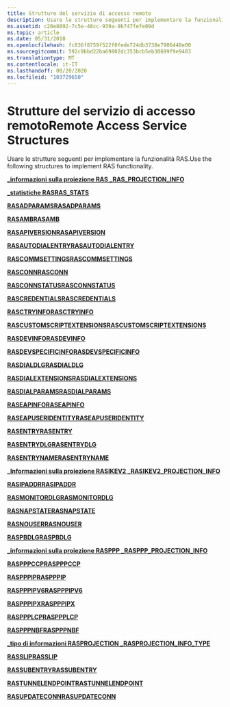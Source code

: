 ```yaml
---
title: Strutture del servizio di accesso remoto
description: Usare le strutture seguenti per implementare la funzionalità RAS.
ms.assetid: c20e8892-7c5e-48cc-939a-9b747fefe09d
ms.topic: article
ms.date: 05/31/2018
ms.openlocfilehash: fc836f8759f522f0fede724db3738e7906448e00
ms.sourcegitcommit: 592c9bbd22ba69802dc353bcb5eb30699f9e9403
ms.translationtype: MT
ms.contentlocale: it-IT
ms.lasthandoff: 08/20/2020
ms.locfileid: "103729650"
---
```

# <a name="remote-access-service-structures"></a><span data-ttu-id="2d6d1-103">Strutture del servizio di accesso remoto</span><span class="sxs-lookup"><span data-stu-id="2d6d1-103">Remote Access Service Structures</span></span>

<span data-ttu-id="2d6d1-104">Usare le strutture seguenti per implementare la funzionalità RAS.</span><span class="sxs-lookup"><span data-stu-id="2d6d1-104">Use the following structures to implement RAS functionality.</span></span>

[<span data-ttu-id="2d6d1-105">**\_informazioni sulla proiezione RAS \_**</span><span class="sxs-lookup"><span data-stu-id="2d6d1-105">**RAS\_PROJECTION\_INFO**</span></span>](/windows/desktop/api/Ras/ns-ras-ras_projection_info)

[<span data-ttu-id="2d6d1-106">**\_statistiche RAS**</span><span class="sxs-lookup"><span data-stu-id="2d6d1-106">**RAS\_STATS**</span></span>](/windows/desktop/api/Ras/ns-ras-ras_stats)

<span data-ttu-id="2d6d1-107">[**RASADPARAMS**](/previous-versions/windows/desktop/legacy/aa376719(v=vs.85))</span><span class="sxs-lookup"><span data-stu-id="2d6d1-107">[**RASADPARAMS**](/previous-versions/windows/desktop/legacy/aa376719(v=vs.85))</span></span>

<span data-ttu-id="2d6d1-108">[**RASAMB**](/previous-versions/windows/desktop/legacy/aa376720(v=vs.85))</span><span class="sxs-lookup"><span data-stu-id="2d6d1-108">[**RASAMB**](/previous-versions/windows/desktop/legacy/aa376720(v=vs.85))</span></span>

<span data-ttu-id="2d6d1-109">[**RASAPIVERSION**](/previous-versions/windows/desktop/legacy/dd408102(v=vs.85))</span><span class="sxs-lookup"><span data-stu-id="2d6d1-109">[**RASAPIVERSION**](/previous-versions/windows/desktop/legacy/dd408102(v=vs.85))</span></span>

<span data-ttu-id="2d6d1-110">[**RASAUTODIALENTRY**](/previous-versions/windows/desktop/legacy/aa376721(v=vs.85))</span><span class="sxs-lookup"><span data-stu-id="2d6d1-110">[**RASAUTODIALENTRY**](/previous-versions/windows/desktop/legacy/aa376721(v=vs.85))</span></span>

<span data-ttu-id="2d6d1-111">[**RASCOMMSETTINGS**](/previous-versions/windows/desktop/legacy/aa376724(v=vs.85))</span><span class="sxs-lookup"><span data-stu-id="2d6d1-111">[**RASCOMMSETTINGS**](/previous-versions/windows/desktop/legacy/aa376724(v=vs.85))</span></span>

<span data-ttu-id="2d6d1-112">[**RASCONN**](/previous-versions/windows/desktop/legacy/aa376725(v=vs.85))</span><span class="sxs-lookup"><span data-stu-id="2d6d1-112">[**RASCONN**](/previous-versions/windows/desktop/legacy/aa376725(v=vs.85))</span></span>

<span data-ttu-id="2d6d1-113">[**RASCONNSTATUS**](/previous-versions/windows/desktop/legacy/aa376728(v=vs.85))</span><span class="sxs-lookup"><span data-stu-id="2d6d1-113">[**RASCONNSTATUS**](/previous-versions/windows/desktop/legacy/aa376728(v=vs.85))</span></span>

<span data-ttu-id="2d6d1-114">[**RASCREDENTIALS**](/previous-versions/windows/desktop/legacy/aa376730(v=vs.85))</span><span class="sxs-lookup"><span data-stu-id="2d6d1-114">[**RASCREDENTIALS**](/previous-versions/windows/desktop/legacy/aa376730(v=vs.85))</span></span>

<span data-ttu-id="2d6d1-115">[**RASCTRYINFO**](/previous-versions/windows/desktop/legacy/aa376731(v=vs.85))</span><span class="sxs-lookup"><span data-stu-id="2d6d1-115">[**RASCTRYINFO**](/previous-versions/windows/desktop/legacy/aa376731(v=vs.85))</span></span>

<span data-ttu-id="2d6d1-116">[**RASCUSTOMSCRIPTEXTENSIONS**](/previous-versions/windows/desktop/legacy/aa376738(v=vs.85))</span><span class="sxs-lookup"><span data-stu-id="2d6d1-116">[**RASCUSTOMSCRIPTEXTENSIONS**](/previous-versions/windows/desktop/legacy/aa376738(v=vs.85))</span></span>

<span data-ttu-id="2d6d1-117">[**RASDEVINFO**](/previous-versions/windows/desktop/legacy/aa377001(v=vs.85))</span><span class="sxs-lookup"><span data-stu-id="2d6d1-117">[**RASDEVINFO**](/previous-versions/windows/desktop/legacy/aa377001(v=vs.85))</span></span>

[<span data-ttu-id="2d6d1-118">**RASDEVSPECIFICINFO**</span><span class="sxs-lookup"><span data-stu-id="2d6d1-118">**RASDEVSPECIFICINFO**</span></span>](/windows/win32/api/ras/ns-ras-rasdevspecificinfo)

<span data-ttu-id="2d6d1-119">[**RASDIALDLG**](/previous-versions/windows/desktop/legacy/aa377023(v=vs.85))</span><span class="sxs-lookup"><span data-stu-id="2d6d1-119">[**RASDIALDLG**](/previous-versions/windows/desktop/legacy/aa377023(v=vs.85))</span></span>

<span data-ttu-id="2d6d1-120">[**RASDIALEXTENSIONS**](/previous-versions/windows/desktop/legacy/aa377029(v=vs.85))</span><span class="sxs-lookup"><span data-stu-id="2d6d1-120">[**RASDIALEXTENSIONS**](/previous-versions/windows/desktop/legacy/aa377029(v=vs.85))</span></span>

<span data-ttu-id="2d6d1-121">[**RASDIALPARAMS**](/previous-versions/windows/desktop/legacy/aa377238(v=vs.85))</span><span class="sxs-lookup"><span data-stu-id="2d6d1-121">[**RASDIALPARAMS**](/previous-versions/windows/desktop/legacy/aa377238(v=vs.85))</span></span>

<span data-ttu-id="2d6d1-122">[**RASEAPINFO**](/previous-versions/windows/desktop/legacy/aa377242(v=vs.85))</span><span class="sxs-lookup"><span data-stu-id="2d6d1-122">[**RASEAPINFO**](/previous-versions/windows/desktop/legacy/aa377242(v=vs.85))</span></span>

<span data-ttu-id="2d6d1-123">[**RASEAPUSERIDENTITY**](/previous-versions/windows/desktop/legacy/aa377247(v=vs.85))</span><span class="sxs-lookup"><span data-stu-id="2d6d1-123">[**RASEAPUSERIDENTITY**](/previous-versions/windows/desktop/legacy/aa377247(v=vs.85))</span></span>

<span data-ttu-id="2d6d1-124">[**RASENTRY**](/previous-versions/windows/desktop/legacy/aa377274(v=vs.85))</span><span class="sxs-lookup"><span data-stu-id="2d6d1-124">[**RASENTRY**](/previous-versions/windows/desktop/legacy/aa377274(v=vs.85))</span></span>

<span data-ttu-id="2d6d1-125">[**RASENTRYDLG**](/previous-versions/windows/desktop/legacy/aa377260(v=vs.85))</span><span class="sxs-lookup"><span data-stu-id="2d6d1-125">[**RASENTRYDLG**](/previous-versions/windows/desktop/legacy/aa377260(v=vs.85))</span></span>

<span data-ttu-id="2d6d1-126">[**RASENTRYNAME**](/previous-versions/windows/desktop/legacy/aa377267(v=vs.85))</span><span class="sxs-lookup"><span data-stu-id="2d6d1-126">[**RASENTRYNAME**](/previous-versions/windows/desktop/legacy/aa377267(v=vs.85))</span></span>

[<span data-ttu-id="2d6d1-127">**\_Informazioni sulla proiezione RASIKEV2 \_**</span><span class="sxs-lookup"><span data-stu-id="2d6d1-127">**RASIKEV2\_PROJECTION\_INFO**</span></span>](/windows/desktop/api/ras/ns-ras-rasikev2_projection_info)

<span data-ttu-id="2d6d1-128">[**RASIPADDR**](/previous-versions/windows/desktop/legacy/aa377578(v=vs.85))</span><span class="sxs-lookup"><span data-stu-id="2d6d1-128">[**RASIPADDR**](/previous-versions/windows/desktop/legacy/aa377578(v=vs.85))</span></span>

<span data-ttu-id="2d6d1-129">[**RASMONITORDLG**](/previous-versions/windows/desktop/legacy/aa377591(v=vs.85))</span><span class="sxs-lookup"><span data-stu-id="2d6d1-129">[**RASMONITORDLG**](/previous-versions/windows/desktop/legacy/aa377591(v=vs.85))</span></span>

[<span data-ttu-id="2d6d1-130">**RASNAPSTATE**</span><span class="sxs-lookup"><span data-stu-id="2d6d1-130">**RASNAPSTATE**</span></span>](/windows/desktop/api/Ras/ns-ras-rasnapstate)

<span data-ttu-id="2d6d1-131">[**RASNOUSER**](/previous-versions/windows/desktop/legacy/aa377598(v=vs.85))</span><span class="sxs-lookup"><span data-stu-id="2d6d1-131">[**RASNOUSER**](/previous-versions/windows/desktop/legacy/aa377598(v=vs.85))</span></span>

<span data-ttu-id="2d6d1-132">[**RASPBDLG**](/previous-versions/windows/desktop/legacy/aa377607(v=vs.85))</span><span class="sxs-lookup"><span data-stu-id="2d6d1-132">[**RASPBDLG**](/previous-versions/windows/desktop/legacy/aa377607(v=vs.85))</span></span>

[<span data-ttu-id="2d6d1-133">**\_informazioni sulla proiezione RASPPP \_**</span><span class="sxs-lookup"><span data-stu-id="2d6d1-133">**RASPPP\_PROJECTION\_INFO**</span></span>](/windows/desktop/api/Ras/ns-ras-rasppp_projection_info)

<span data-ttu-id="2d6d1-134">[**RASPPPCCP**](/previous-versions/windows/desktop/legacy/aa377620(v=vs.85))</span><span class="sxs-lookup"><span data-stu-id="2d6d1-134">[**RASPPPCCP**](/previous-versions/windows/desktop/legacy/aa377620(v=vs.85))</span></span>

<span data-ttu-id="2d6d1-135">[**RASPPPIP**](/previous-versions/windows/desktop/legacy/aa377634(v=vs.85))</span><span class="sxs-lookup"><span data-stu-id="2d6d1-135">[**RASPPPIP**](/previous-versions/windows/desktop/legacy/aa377634(v=vs.85))</span></span>

<span data-ttu-id="2d6d1-136">[**RASPPPIPV6**](/previous-versions/windows/desktop/legacy/aa816540(v=vs.85))</span><span class="sxs-lookup"><span data-stu-id="2d6d1-136">[**RASPPPIPV6**](/previous-versions/windows/desktop/legacy/aa816540(v=vs.85))</span></span>

<span data-ttu-id="2d6d1-137">[**RASPPPIPX**](/previous-versions/windows/desktop/legacy/aa377623(v=vs.85))</span><span class="sxs-lookup"><span data-stu-id="2d6d1-137">[**RASPPPIPX**](/previous-versions/windows/desktop/legacy/aa377623(v=vs.85))</span></span>

<span data-ttu-id="2d6d1-138">[**RASPPPLCP**](/previous-versions/windows/desktop/legacy/aa377638(v=vs.85))</span><span class="sxs-lookup"><span data-stu-id="2d6d1-138">[**RASPPPLCP**](/previous-versions/windows/desktop/legacy/aa377638(v=vs.85))</span></span>

<span data-ttu-id="2d6d1-139">[**RASPPPNBF**](/previous-versions/windows/desktop/legacy/aa377642(v=vs.85))</span><span class="sxs-lookup"><span data-stu-id="2d6d1-139">[**RASPPPNBF**](/previous-versions/windows/desktop/legacy/aa377642(v=vs.85))</span></span>

[<span data-ttu-id="2d6d1-140">**\_tipo di informazioni RASPROJECTION \_**</span><span class="sxs-lookup"><span data-stu-id="2d6d1-140">**RASPROJECTION\_INFO\_TYPE**</span></span>](/windows/desktop/api/ras/ne-ras-rasprojection_info_type)

<span data-ttu-id="2d6d1-141">[**RASSLIP**](/previous-versions/windows/desktop/legacy/aa377836(v=vs.85))</span><span class="sxs-lookup"><span data-stu-id="2d6d1-141">[**RASSLIP**](/previous-versions/windows/desktop/legacy/aa377836(v=vs.85))</span></span>

<span data-ttu-id="2d6d1-142">[**RASSUBENTRY**](/previous-versions/windows/desktop/legacy/aa377839(v=vs.85))</span><span class="sxs-lookup"><span data-stu-id="2d6d1-142">[**RASSUBENTRY**](/previous-versions/windows/desktop/legacy/aa377839(v=vs.85))</span></span>

<span data-ttu-id="2d6d1-143">[**RASTUNNELENDPOINT**](/previous-versions/windows/desktop/legacy/dd430579(v=vs.85))</span><span class="sxs-lookup"><span data-stu-id="2d6d1-143">[**RASTUNNELENDPOINT**](/previous-versions/windows/desktop/legacy/dd430579(v=vs.85))</span></span>

<span data-ttu-id="2d6d1-144">[**RASUPDATECONN**](/previous-versions/windows/desktop/legacy/dd408110(v=vs.85))</span><span class="sxs-lookup"><span data-stu-id="2d6d1-144">[**RASUPDATECONN**](/previous-versions/windows/desktop/legacy/dd408110(v=vs.85))</span></span>

 

 